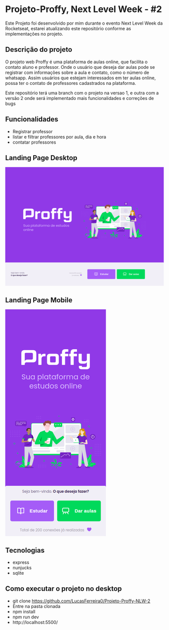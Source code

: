 # Projeto-Proffy, Next Level Week - #2

Este Projeto foi desenvolvido por mim durante o evento Next Level Week da Rocketseat,
estarei atualizando este repositório conforme as implementações no projeto.

## Descrição do projeto

O projeto web Proffy é uma plataforma de aulas online, que facilita o contato aluno e professor.
Onde o usuário que deseja dar aulas pode se registrar com informações sobre a aula e contato, como o número de whatsapp. Assim usuários que estejam interessados em ter aulas online, possa ter o contato de professores cadastrados na plataforma.

Este repositório terá uma branch com o projeto na versao 1, e outra com a versão 2 onde será implementado mais funcionalidades e correções de bugs 

## Funcionalidades 
* Registrar professor 
* listar e filtrar professores por aula, dia e hora 
* contatar professores

## Landing Page Desktop
![GitHub Logo](/images/Desktop/landing-page2.png)

## Landing Page Mobile
![GitHub Logo](/images/Mobile/landing-page2.png) 

## Tecnologias 
* express
* nunjucks
* sqlite

## Como executar o projeto no desktop
* git clone https://github.com/LucasFerreira0/Projeto-Proffy-NLW-2
* Entre na pasta clonada
* npm install
* npm run dev
* http://localhost:5500/
